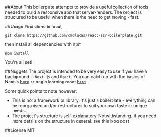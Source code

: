 ##About
This boilerplate attempts to provide a useful collection of tools needed to build a responsive app that server-renders. The project is structured to be useful when there is the need to get moving - fast.

##Usage
First clone to local,
```
git clone https://github.com/cmdlucas/react-ssr-boilerplate.git
```

then install all dependencies with npm
```
npm install
```

You're all set!

##Nuggets
The project is intended to be very easy to use if you have a background in `Next.js` and `React`. You can catch up with the basics of Next.js [here](https://nextjs.org/learn) or begin learning react [here](https://reactjs.org/tutorial/tutorial.html)

Some quick points to note however:

   - This is not a framework or library. It's just a boilerplate - everything can be reorganised and/or restructured to suit your own taste or unique needs.
   - The project's structure is self-explanatory. Notwithstanding, if you need more details on the structure in general, [see this blog post](http://blog.lucasbin.com/2019/03/02/server-side-rendering-react-and-next-js)

##License
MIT